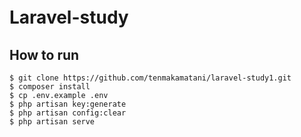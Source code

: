 # Laravel-study　
## How to run
```
$ git clone https://github.com/tenmakamatani/laravel-study1.git
$ composer install  
$ cp .env.example .env  
$ php artisan key:generate  
$ php artisan config:clear  
$ php artisan serve  
```